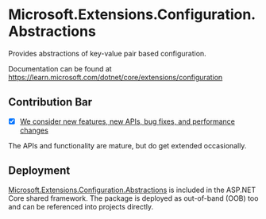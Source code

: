 # Microsoft.Extensions.Configuration.Abstractions

Provides abstractions of key-value pair based configuration.

Documentation can be found at https://learn.microsoft.com/dotnet/core/extensions/configuration

## Contribution Bar
- [x] [We consider new features, new APIs, bug fixes, and performance changes](../README.md#contribution-bar)

The APIs and functionality are mature, but do get extended occasionally.

## Deployment
[Microsoft.Extensions.Configuration.Abstractions](https://www.nuget.org/packages/Microsoft.Extensions.Configuration.Abstractions/) is included in the ASP.NET Core shared framework. The package is deployed as out-of-band (OOB) too and can be referenced into projects directly.
